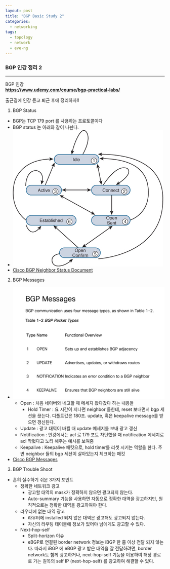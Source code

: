 ```yaml
---
layout: post
title: "BGP Basic Study 2"
categories:
  - networking
tags:
  - topology
  - network
  - eve-ng
---
```


### BGP 인강 정리 2

-----
BGP 인강  
__https://www.udemy.com/course/bgp-practical-labs/__  

출근길에 인강 듣고 퇴근 후에 정리하자!!
  

1. BGP Status
  - BGP는 TCP 179 port 를 사용하는 프로토콜이다
  - BGP status 는 아래와 같이 나뉜다.
  - ![eve-ng-logo](/image/bgp/bgp_neighbor_status.jpeg)
  - [Cisco BGP Neighbor Status Document](https://www.ciscopress.com/articles/article.asp?p=2756480&seqNum=4)

2. BGP Messages
  - ![bgp-logo](/image/bgp/bgp_messages.PNG)
    - Open : 처음 네이버와 네고할 때 메세지 왔다갔다 하는 내용들
       - Hold Timer : 요 시간이 지나면 neighbor 들한테, reset 보내면서 bgp 세션을 끊는다. 디폴트값은 180초. update, 혹은 keepalive message를 받으면 갱신된다.
    - Update : 광고 대역이 바뀔 때 update 메세지를 보내 광고 갱신
    - Notification : 인강에서는 acl 로 179 포트 차단했을 때 notification 메세지로 acl 막혔다고 노티 해주는 예시를 보여줌
    - Keepalive : Keepalive 패킷으로, hold timer를 리셋 시키는 역할을 한다. 주변 neighbor 들의 bgp 세션이 살아있는지 체크하는 패킷  
  - [Cisco BGP Messages](https://www.ciscopress.com/articles/article.asp?p=2756480&seqNum=3)
  
3. BGP Trouble Shoot
  - 흔히 실수하기 쉬운 3가지 포인트
     - 정확한 네트워크 광고
        - 광고할 대역의 mask가 정확하지 않으면 광고되지 않는다.
        - Auto-summary 기능을 사용하면 자동으로 정확한 대역을 광고하지만, 원칙적으로는 정확한 대역을 광고하여야 한다.
     - 라우터에 없는 대역 광고
        - 라우터에 installed 되지 않은 대역은 광고해도 광고되지 않는다.
        - 자신의 라우팅 테이블에 정보가 있어야 남에게도 광고할 수 있다.
     - Next-hop-self
        - Split-horizon 이슈
        - eBGP로 연결된 border network 정보는 iBGP 한 홉 이상 전달 되지 않는다. 따라서 iBGP 에 eBGP 광고 받은 대역을 잘 전달하려면, border network도 함께 광고하거나, next-hop-self 기능을 이용하여 해당 경로로 가는 길목의 self IP (next-hop-self) 를 광고하여 해결할 수 있다.

